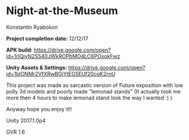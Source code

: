 # Night-at-the-Museum

Konstantin Ryabokon

<b>Project completion date: </b>12/12/17

<b>APK build: </b>https://drive.google.com/open?id=1rIQiyN2S540JWkROPbMO4LC6POxokFwz

<b>Unity Assets & Settings: </b>https://drive.google.com/open?id=1blONMr2VfXRwBGjYtEG5EUf20coK2rnU

This project was made as sarcastic version of Future exposition with low polly 3d models and poorly made "lemonad stands" (It actually took me more then 4 hours to make lemonad stand look the way I wanted :) ) 

Anyway hope you enjoy it!!



Unity 2017.1.0p4

GVR 1.6
